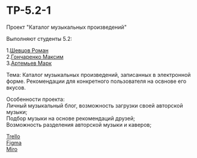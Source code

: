 # TP-5.2-1
Проект "Каталог музыкальных произведений" <br />

Выполняют студенты 5.2:<br />

1.[Шевцов Роман](https://github.com/Roman-30) <br />
2.[Гончаренко Максим](https://github.com/MaximilianProrock) <br />
3.[Артемьев Марк]() <br />

Тема: Каталог музыкальных произведений, записанных в электронной форме. Рекомендации для конкретного пользователя на освнове его вкусов. <br />

Особенности проекта: <br />
Личный музыкальный блог, возможность загрузки своей авторской музыки;<br />
Подбор музыки на основе рекомендаций друзей;<br />
Возможность разделения авторской музыки и каверов;<br />

[Trello](https://trello.com/b/3VvHXBl8/каталог-музыкальных-произведений)<br />
[Figma](https://www.figma.com/file/lxNLWWGxuIuIzYhXjq0pLB/Untitled?node-id=0%3A1&t=sWzJLNaKLOIeV0qb-0)<br />
[Miro](https://miro.com/app/board/uXjVPhR-fGQ=/?share_link_id=430370794524)<br />
